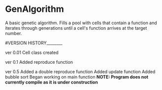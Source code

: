 # GenAlgorithm
A basic genetic algorithm.
Fills a pool with cells that contain a function and iterates through generations until a cell's function arrives at the target number.

#VERSION HISTORY________

ver 0.01
Cell class created

ver 0.1
Added reproduce function

ver 0.5
Added a double reproduce function
Added update function
Added bubble sort
Began working on main function
**NOTE: Program does not currently compile as it is under construction**